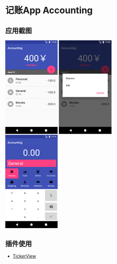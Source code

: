 # 记账App Accounting

## 应用截图
<img src="https://github.com/Acyco/Accounting/blob/master/docs/Screenshot_1560316818.png" alt="主页" width="33%">
<img src="https://github.com/Acyco/Accounting/blob/master/docs/Screenshot_1560316841.png" alt="主页" width="33%">
<img src="https://github.com/Acyco/Accounting/blob/master/docs/Screenshot_1560316580.png" alt="记账" width="33%">

## 插件使用
- [TickerView](https://github.com/robinhood/ticker)

